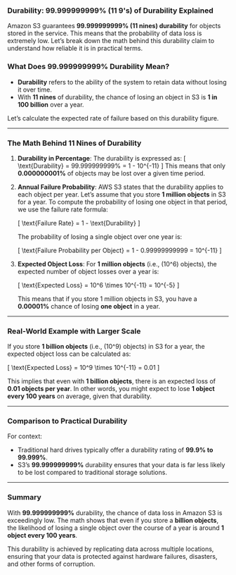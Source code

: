 ### **Durability: 99.999999999% (11 9's) of Durability Explained**

Amazon S3 guarantees **99.999999999% (11 nines) durability** for objects stored in the service. This means that the probability of data loss is extremely low. Let’s break down the math behind this durability claim to understand how reliable it is in practical terms.

### **What Does 99.999999999% Durability Mean?**
- **Durability** refers to the ability of the system to retain data without losing it over time.
- With **11 nines** of durability, the chance of losing an object in S3 is **1 in 100 billion** over a year.
  
Let’s calculate the expected rate of failure based on this durability figure.

---

### **The Math Behind 11 Nines of Durability**

1. **Durability in Percentage**: 
   The durability is expressed as:
   \[
   \text{Durability} = 99.999999999\% = 1 - 10^{-11}
   \]
   This means that only **0.000000001%** of objects may be lost over a given time period.

2. **Annual Failure Probability**:
   AWS S3 states that the durability applies to each object per year. Let’s assume that you store **1 million objects** in S3 for a year. To compute the probability of losing one object in that period, we use the failure rate formula:
   
   \[
   \text{Failure Rate} = 1 - \text{Durability}
   \]
   
   The probability of losing a single object over one year is:
   
   \[
   \text{Failure Probability per Object} = 1 - 0.99999999999 = 10^{-11}
   \]

3. **Expected Object Loss**:
   For **1 million objects** (i.e., \(10^6\) objects), the expected number of object losses over a year is:
   
   \[
   \text{Expected Loss} = 10^6 \times 10^{-11} = 10^{-5}
   \]
   
   This means that if you store 1 million objects in S3, you have a **0.00001%** chance of losing **one object** in a year.

---

### **Real-World Example with Larger Scale**

If you store **1 billion objects** (i.e., \(10^9\) objects) in S3 for a year, the expected object loss can be calculated as:

\[
\text{Expected Loss} = 10^9 \times 10^{-11} = 0.01
\]

This implies that even with **1 billion objects**, there is an expected loss of **0.01 objects per year**. In other words, you might expect to lose **1 object every 100 years** on average, given that durability.

---

### **Comparison to Practical Durability**

For context:
- Traditional hard drives typically offer a durability rating of **99.9% to 99.999%**.
- S3’s **99.999999999%** durability ensures that your data is far less likely to be lost compared to traditional storage solutions.

---

### **Summary**

With **99.999999999%** durability, the chance of data loss in Amazon S3 is exceedingly low. The math shows that even if you store a **billion objects**, the likelihood of losing a single object over the course of a year is around **1 object every 100 years**.

This durability is achieved by replicating data across multiple locations, ensuring that your data is protected against hardware failures, disasters, and other forms of corruption.
